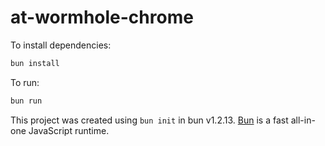 # at-wormhole-chrome

To install dependencies:

```bash
bun install
```

To run:

```bash
bun run
```

This project was created using `bun init` in bun v1.2.13. [Bun](https://bun.sh) is a fast all-in-one JavaScript runtime.
